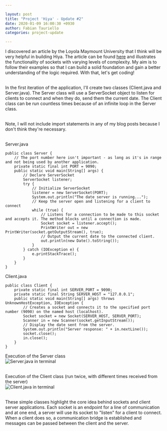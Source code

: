 ```yaml
---

layout: post
title: "Project 'Hiya' - Update #2"
date: 2020-01-09 16:00:30 +0930
author: Fabian Tauriello
categories: project-update

---
```


I discovered an article by the Loyola Maymount University that I think will be very helpful in building Hiya. The article can be found [here](https://cs.lmu.edu/~ray/notes/javanetexamples/) and illustrates the functionality of sockets with varying levels of complexity. My aim is to follow their examples so that I can build a solid foundation and gain a better understanding of the logic required. With that, let's get coding!

<br>In the first iteration of the application, I'll create two classes (Client.java and Server.java). The Server class will use a ServerSocket object to listen for clients to connect and when they do, send them the current date. The Client class can be run countless times because of an infinite loop in the Server class.

<br>Note, I will not include import statements in any of my blog posts because I don't think they're necessary.

<br>Server.java

    public class Server {
        // The port number here isn't important - as long as it's in range and not being used by another application.
        private static final int PORT = 9090;
        public static void main(String[] args) {
            // Declare ServerSocket
            ServerSocket listener;
            try {
                // Initialize ServerSocket
                listener = new ServerSocket(PORT);
                System.out.println("The date server is running...");
                // Keep the server open and listening for a client to connect
                while (true) {
                    // Listens for a connection to be made to this socket and accepts it. The method blocks until a connection is made.
                    Socket socket = listener.accept();
                    PrintWriter out = new PrintWriter(socket.getOutputStream(), true);
                    // Output the current date to the connected client.
                    out.println(new Date().toString());
                }
            } catch (IOException e) {
                e.printStackTrace();
            }
        }
    }

Client.java

    public class Client {
        private static final int SERVER_PORT = 9090;
        private static final String SERVER_HOST = "127.0.0.1";
        public static void main(String[] args) throws UnknownHostException, IOException {
            // Creates a socket and connects it to the specified port number (9090) on the named host (localhost).
            Socket socket = new Socket(SERVER_HOST, SERVER_PORT);
            Scanner in = new Scanner(socket.getInputStream());
            // Display the date sent from the server.
            System.out.println("Server response: " + in.nextLine());
            socket.close();
            in.close();
        }
    }

Execution of the Server class
<br>![Server.java in terminal](../../../../images/Hiya/update2-server-terminal.png)

<br>Execution of the Client class (run twice, with different times received from the server)
<br>![Client.java in terminal](../../../../images/Hiya/update2-client-terminal.png)

<br>These simple classes highlight the core idea behind sockets and client server applications. Each socket is an endpoint for a line of communication and at one end, a server will use its socket to "listen" for a client to connect. When a client does so, a communication bridge is established and messages can be passed between the client and the server.
